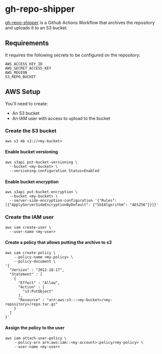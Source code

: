 # gh-repo-shipper
[gh-repo-shipper](./github/workflows/gh-repo-shipper.yml) is a Github Actions Workflow that archives the repository and uploads it to an S3 bucket.

## Requirements
It requires the following secrets to be configured on the repository:
```
AWS_ACCESS_KEY_ID
AWS_SECRET_ACCESS_KEY
AWS_REGION
S3_REPO_BUCKET
```

## AWS Setup
You'll need to create:
* An S3 bucket
* An IAM user with access to upload to the bucket

### Create the S3 bucket
```
aws s3 mb s3://<my-bucket>
```

#### Enable bucket versioning
```
aws s3api put-bucket-versioning \
  --bucket <my-bucket> \
  --versioning-configuration Status=Enabled
```

#### Enable bucket encryption
```
aws s3api put-bucket-encryption \
  --bucket <my-bucket> \
  --server-side-encryption-configuration '{"Rules": [{"ApplyServerSideEncryptionByDefault": {"SSEAlgorithm": "AES256"}}]}'
```

### Create the IAM user
```
aws iam create-user \
  --user-name <my-user>
```

#### Create a policy that allows putting the archive to s3
```
aws iam create-policy \
    --policy-name <my-policy> \
    --policy-document \
'{
  "Version" : "2012-10-17",
  "Statement" : [
    {
      "Effect" : "Allow",
      "Action" : [
        "s3:PutObject"
      ],
      "Resource" : "arn:aws:s3:::<my-bucket>/<my-repository>/repo.tar.gz"
    }
  ]
}'
```

#### Assign the policy to the user
```
aws iam attach-user-policy \
    --policy-arn arn:aws:iam::<my-account>:policy/<my-policy> \
    --user-name <my-user>
```
